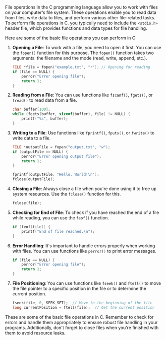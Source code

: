 File operations in the C programming language allow you to work with files on your computer's file system. These operations enable you to read data from files, write data to files, and perform various other file-related tasks. To perform file operations in C, you typically need to include the `<stdio.h>` header file, which provides functions and data types for file handling.

Here are some of the basic file operations you can perform in C:

1. **Opening a File**:
   To work with a file, you need to open it first. You can use the `fopen()` function for this purpose. The `fopen()` function takes two arguments: the filename and the mode (read, write, append, etc.).

   ```c
   FILE *file = fopen("example.txt", "r"); // Opening for reading
   if (file == NULL) {
       perror("Error opening file");
       return 1;
   }
   ```

2. **Reading from a File**:
   You can use functions like `fscanf()`, `fgets()`, or `fread()` to read data from a file.

   ```c
   char buffer[100];
   while (fgets(buffer, sizeof(buffer), file) != NULL) {
       printf("%s", buffer);
   }
   ```

3. **Writing to a File**:
   Use functions like `fprintf()`, `fputs()`, or `fwrite()` to write data to a file.

   ```c
   FILE *outputFile = fopen("output.txt", "w");
   if (outputFile == NULL) {
       perror("Error opening output file");
       return 1;
   }

   fprintf(outputFile, "Hello, World!\n");
   fclose(outputFile);
   ```

4. **Closing a File**:
   Always close a file when you're done using it to free up system resources. Use the `fclose()` function for this.

   ```c
   fclose(file);
   ```

5. **Checking for End of File**:
   To check if you have reached the end of a file while reading, you can use the `feof()` function.

   ```c
   if (feof(file)) {
       printf("End of file reached.\n");
   }
   ```

6. **Error Handling**:
   It's important to handle errors properly when working with files. You can use functions like `perror()` to print error messages.

   ```c
   if (file == NULL) {
       perror("Error opening file");
       return 1;
   }
   ```

7. **File Positioning**:
   You can use functions like `fseek()` and `ftell()` to move the file pointer to a specific position in the file or to determine the current position.

   ```c
   fseek(file, 0, SEEK_SET);  // Move to the beginning of the file
   long currentPosition = ftell(file);  // Get the current position
   ```

These are some of the basic file operations in C. Remember to check for errors and handle them appropriately to ensure robust file handling in your programs. Additionally, don't forget to close files when you're finished with them to avoid resource leaks.
